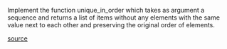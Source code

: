 Implement the function unique_in_order which takes as argument a sequence and returns a list of items without any elements with the same value next to each other and preserving the original order of elements.

[source](https://www.codewars.com/kata/54e6533c92449cc251001667/train/javascript)